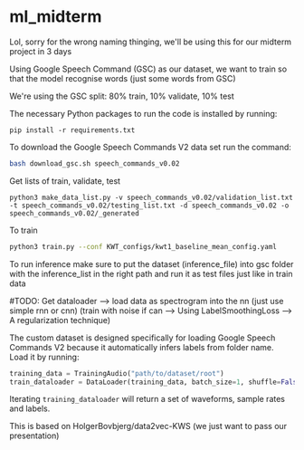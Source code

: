 # ml_midterm

Lol, sorry for the wrong naming thinging, we'll be using this for our midterm project in 3 days

Using Google Speech Command (GSC) as our dataset, we want to train so that the model recognise words (just some words from GSC)

We're using the GSC split: 80% train, 10% validate, 10% test

The necessary Python packages to run the code is installed by running:
```shell
pip install -r requirements.txt
```

To download the Google Speech Commands V2 data set run the command:
```bash
bash download_gsc.sh speech_commands_v0.02
```

Get lists of train, validate, test
```shell
python3 make_data_list.py -v speech_commands_v0.02/validation_list.txt -t speech_commands_v0.02/testing_list.txt -d speech_commands_v0.02 -o speech_commands_v0.02/_generated
```

To train
```bash
python3 train.py --conf KWT_configs/kwt1_baseline_mean_config.yaml
```

To run inference make sure to put the dataset (inference_file) into gsc folder with the inference_list in the right path and run it as test files just like in train data

#TODO:
Get dataloader --> load data as spectrogram into the nn (just use simple rnn or cnn) (train with noise if can --> Using LabelSmoothingLoss --> A regularization technique)

The custom dataset is designed specifically for loading Google Speech Commands V2 because it automatically infers labels from folder name. Load it by running:
```python
training_data = TrainingAudio("path/to/dataset/root")
train_dataloader = DataLoader(training_data, batch_size=1, shuffle=False)
```
Iterating ```training_dataloader``` will return a set of waveforms, sample rates and labels.





This is based on HolgerBovbjerg/data2vec-KWS (we just want to pass our presentation)
